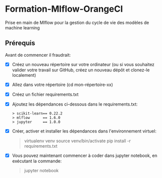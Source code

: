 # Formation-Mlflow-OrangeCI
Prise en main de Mlflow pour la gestion du cycle de vie des modèles de machine learning

## Prérequis
Avant de commencer il fraudrait:

- [x] Créez un nouveau répertoire sur votre ordinateur (ou si vous souhaitez valider votre travail sur GitHub, créez un nouveau dépôt et clonez-le localement)
- [x] Allez dans votre répertoire (cd mon-répertoire-xx)
- [x] Créez un fichier requirements.txt
- [x] Ajoutez les dépendances ci-dessous dans le requirements.txt:

	```
	> scikit-learn== 0.22.2
	> mlflow      == 1.6.0
	> jupyter     == 1.0.0

- [x] Créer, activer et installer les dépendances dans l'environnement virtuel:

	
	> virtualenv venv
	 source venv/bin/activate
	 pip install -r requirements.txt 

- [x] Vous pouvez maintenant commencer à coder dans jupyter notebook, en exécutant la commande:

	 > jupyter notebook
